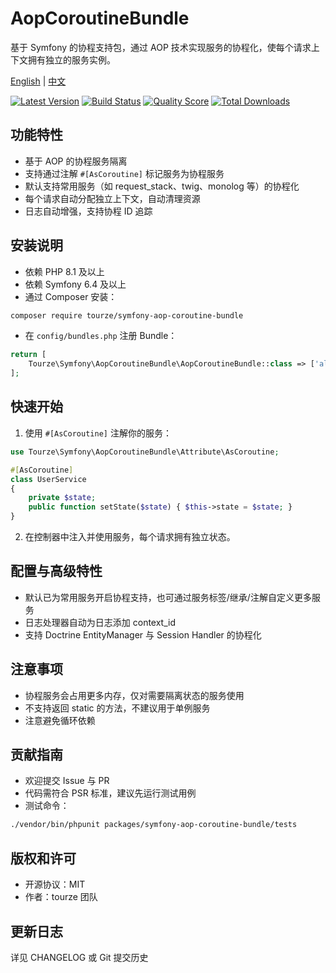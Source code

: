 # AopCoroutineBundle

基于 Symfony 的协程支持包，通过 AOP 技术实现服务的协程化，使每个请求上下文拥有独立的服务实例。

[English](README.md) | [中文](README.zh-CN.md)

[![Latest Version](https://img.shields.io/packagist/v/tourze/symfony-aop-coroutine-bundle.svg?style=flat-square)](https://packagist.org/packages/tourze/symfony-aop-coroutine-bundle)
[![Build Status](https://img.shields.io/travis/tourze/symfony-aop-coroutine-bundle/master.svg?style=flat-square)](https://travis-ci.org/tourze/symfony-aop-coroutine-bundle)
[![Quality Score](https://img.shields.io/scrutinizer/g/tourze/symfony-aop-coroutine-bundle.svg?style=flat-square)](https://scrutinizer-ci.com/g/tourze/symfony-aop-coroutine-bundle)
[![Total Downloads](https://img.shields.io/packagist/dt/tourze/symfony-aop-coroutine-bundle.svg?style=flat-square)](https://packagist.org/packages/tourze/symfony-aop-coroutine-bundle)

## 功能特性

- 基于 AOP 的协程服务隔离
- 支持通过注解 `#[AsCoroutine]` 标记服务为协程服务
- 默认支持常用服务（如 request_stack、twig、monolog 等）的协程化
- 每个请求自动分配独立上下文，自动清理资源
- 日志自动增强，支持协程 ID 追踪

## 安装说明

- 依赖 PHP 8.1 及以上
- 依赖 Symfony 6.4 及以上
- 通过 Composer 安装：

```bash
composer require tourze/symfony-aop-coroutine-bundle
```

- 在 `config/bundles.php` 注册 Bundle：

```php
return [
    Tourze\Symfony\AopCoroutineBundle\AopCoroutineBundle::class => ['all' => true],
];
```

## 快速开始

1. 使用 `#[AsCoroutine]` 注解你的服务：

```php
use Tourze\Symfony\AopCoroutineBundle\Attribute\AsCoroutine;

#[AsCoroutine]
class UserService
{
    private $state;
    public function setState($state) { $this->state = $state; }
}
```

2. 在控制器中注入并使用服务，每个请求拥有独立状态。

## 配置与高级特性

- 默认已为常用服务开启协程支持，也可通过服务标签/继承/注解自定义更多服务
- 日志处理器自动为日志添加 context_id
- 支持 Doctrine EntityManager 与 Session Handler 的协程化

## 注意事项

- 协程服务会占用更多内存，仅对需要隔离状态的服务使用
- 不支持返回 static 的方法，不建议用于单例服务
- 注意避免循环依赖

## 贡献指南

- 欢迎提交 Issue 与 PR
- 代码需符合 PSR 标准，建议先运行测试用例
- 测试命令：

```bash
./vendor/bin/phpunit packages/symfony-aop-coroutine-bundle/tests
```

## 版权和许可

- 开源协议：MIT
- 作者：tourze 团队

## 更新日志

详见 CHANGELOG 或 Git 提交历史
